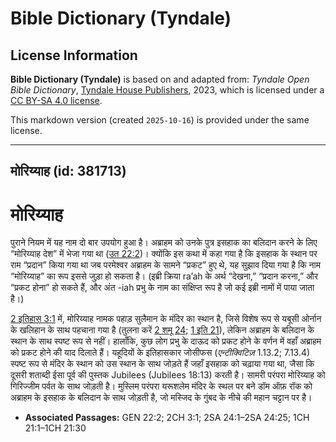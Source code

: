 # Bible Dictionary (Tyndale)

## License Information

**Bible Dictionary (Tyndale)** is based on and adapted from: _Tyndale Open Bible Dictionary_, [Tyndale House Publishers](https://tyndaleopenresources.com/), 2023, which is licensed under a [CC BY-SA 4.0 license](https://creativecommons.org/licenses/by-sa/4.0/legalcode.en).

This markdown version (created `2025-10-16`) is provided under the same license.



--------------------------------

## मोरिय्याह (id: 381713)

मोरिय्याह
=========

पुराने नियम में यह नाम दो बार उपयोग हुआ है। अब्राहम को उनके पुत्र इसहाक का बलिदान करने के लिए “मोरिय्याह देश” में भेजा गया था ([उत 22:2](https://ref.ly/Gen22:2))। क्योंकि इस कथा में कहा गया है कि इसहाक के स्थान पर राम “प्रदान” किया गया था जब परमेश्वर अब्राहम के सामने “प्रकट” हुए थे, यह सुझाव दिया गया है कि नाम “मोरिय्याह” का रूप इससे जुड़ा हो सकता है। (इब्री क्रिया ra’ah के अर्थ “देखना,” “प्रदान करना,” और “प्रकट होना” हो सकते हैं, और अंत \-iah प्रभु के नाम का संक्षिप्त रूप है जो कई इब्री नामों में पाया जाता है।)

[2 इतिहास 3:1](https://ref.ly/2Chr3:1) में, मोरिय्याह नामक पहाड़ सुलैमान के मंदिर का स्थान है, जिसे विशेष रूप से यबूसी ओर्नान के खलिहान के साथ पहचाना गया है (तुलना करें [2 शमू 24](https://ref.ly/2Sam24:1-2Sam24:25); [1 इति 21](https://ref.ly/1Chr21:1-1Chr21:30)), लेकिन अब्राहम के बलिदान के स्थान के साथ स्पष्ट रूप से नहीं। हालाँकि, कुछ लोग प्रभु के दाऊद को प्रकट होने के वर्णन में वहाँ अब्राहम को प्रकट होने की याद दिलाते हैं। यहूदियों के इतिहासकार जोसीफस (*एन्टीक्विटिज़* 1\.13\.2; 7\.13\.4\) स्पष्ट रूप से मंदिर के स्थान को उस स्थान के साथ जोड़ते हैं जहाँ इसहाक को चढ़ाया गया था, जैसा कि दूसरी शताब्दी ईसा पूर्व की पुस्तक Jubilees (Jubilees 18:13\) करती है। सामरी परंपरा मोरिय्याह को गिरिज्जीम पर्वत के साथ जोड़ती है। मुस्लिम परंपरा यरूशलेम मंदिर के स्थल पर बने डॉम ऑफ़ रॉक को अब्राहम के इसहाक के बलिदान के साथ जोड़ती है, जो मस्जिद के गुंबद के नीचे की महान चट्टान पर है।

* **Associated Passages:** GEN 22:2; 2CH 3:1; 2SA 24:1–2SA 24:25; 1CH 21:1–1CH 21:30


